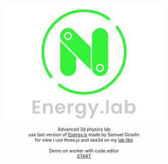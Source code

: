<p align="center"><a href="http://lo-th.github.io/Energy.lab/"><img src="./assets/textures/logo.svg"/></a></p>

<p align="center">Advanced 3d physics lab<br>
use last version of <a href="https://github.com/samuelgirardin/Energy.js">Energy.js</a> made by Samuel Giradin<br>
for view i use three.js and sea3d on my <a href="https://github.com/lo-th/lab">lab libs</a><br><br>
Demo on worker with code editor<br>
<a href="https://visar.co.za/Energy.lab/">START</a><br></p>
